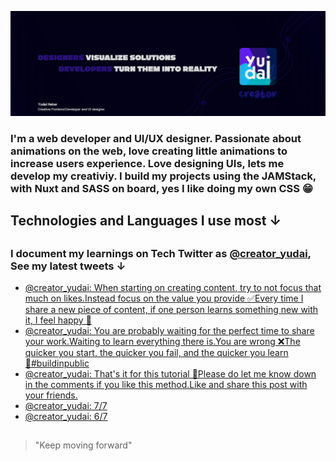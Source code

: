 ![intro](https://github.com/Yudai-creator/Yudai-creator/blob/master/github%20banner.png)

### I'm a web developer and UI/UX designer. Passionate about animations on the web, love creating little animations to increase users experience. Love designing UIs, lets me develop my creativiy. I build my projects using the JAMStack, with Nuxt and SASS on board, yes I like doing my own CSS 😁

##


## Technologies and Languages I use most ↓

<!--
![js](https://github.com/Yudai-creator/Yudai-creator/blob/master/logos/javascript-logo.svg)![vue](https://github.com/Yudai-creator/Yudai-creator/blob/master/logos/vue-logo.svg)![react](https://github.com/Yudai-creator/Yudai-creator/blob/master/logos/react-logo.svg)![sass](https://github.com/Yudai-creator/Yudai-creator/blob/master/logos/sass-logo.svg)![tailwind](https://github.com/Yudai-creator/Yudai-creator/blob/master/logos/tailwind-logo.svg)![netlify](https://github.com/Yudai-creator/Yudai-creator/blob/master/logos/netlify-logo.svg)![git](https://github.com/Yudai-creator/Yudai-creator/blob/master/logos/git-logo.svg)
-->



##

### I document my learnings on Tech Twitter as [@creator_yudai](https://twitter.com/creator_yudai), See my latest tweets ↓

<!-- TWITTER:START -->
- [@creator_yudai: When starting on creating content, try to not focus that much on likes.Instead focus on the value you provide ✅Every time I share a new piece of content, if one person learns something new with it, I feel happy 💙](https://rss.app/articles/cb4e791f6f6d729c074351566bd3a7c508111d6e1c2db7e0d6ed95259c9363c6eb50b648389c9b2beca36f78de120f9161d668e1c3137c14823fc162)
- [@creator_yudai: You are probably waiting for the perfect time to share your work.Waiting to learn everything there is.You are wrong ❌The quicker you start, the quicker you fail, and the quicker you learn 💯#buildinpublic](https://rss.app/articles/cb4e791f6f6d729c074351566bd3a7c508111d6e1c2db7e0d6ed95259c9363c6eb50b648389c9b2beca36f78de110a9168d260e0c2117f178839c464)
- [@creator_yudai: That&#39;s it for this tutorial 🙌Please do let me know down in the comments if you like this method.Like and share this post with your friends.](https://rss.app/articles/cb4e791f6f6d729c074351566bd3a7c508111d6e1c2db7e0d6ed95259c9363c6eb50b648389c9b2beca36f78de110d9164d26de8c6147c138f3ec76a)
- [@creator_yudai: 7/7](https://rss.app/articles/cb4e791f6f6d729c074351566bd3a7c508111d6e1c2db7e0d6ed95259c9363c6eb50b648389c9b2beca36f78de110d9164d269e5ca167b178e3bc266)
- [@creator_yudai: 6/7](https://rss.app/articles/cb4e791f6f6d729c074351566bd3a7c508111d6e1c2db7e0d6ed95259c9363c6eb50b648389c9b2beca36f78de110d9164d36ee8c71a791d8e3bc162)
<!-- TWITTER:END -->


##

> "Keep moving forward"






<!--
**Yudai-creator/Yudai-creator** is a ✨ _special_ ✨ repository because its `README.md` (this file) appears on your GitHub profile.

Here are some ideas to get you started:

- 🔭 I’m currently working on ...
- 🌱 I’m currently learning ...
- 👯 I’m looking to collaborate on ...
- 🤔 I’m looking for help with ...
- 💬 Ask me about ...
- 📫 How to reach me: ...
- 😄 Pronouns: ...
- ⚡ Fun fact: ...
-->

